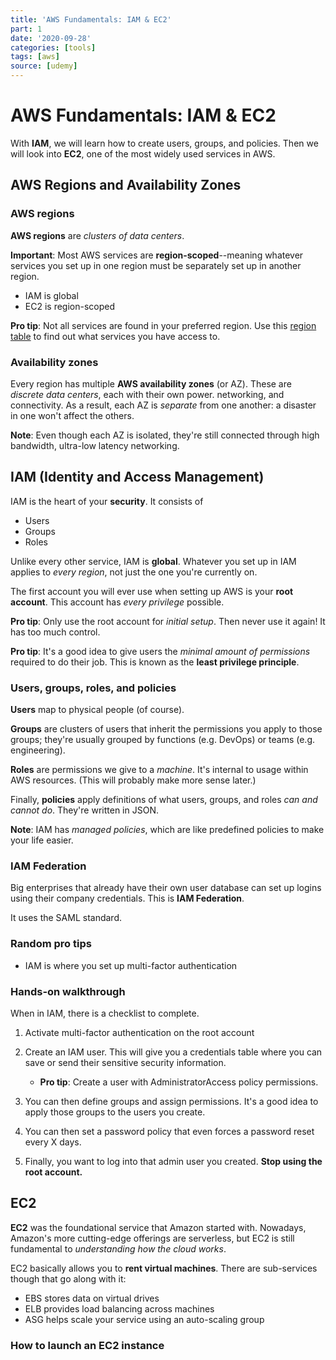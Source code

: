 ```yaml
---
title: 'AWS Fundamentals: IAM & EC2'
part: 1
date: '2020-09-28'
categories: [tools]
tags: [aws]
source: [udemy]
---
```


# AWS Fundamentals: IAM & EC2

With **IAM**, we will learn how to create users, groups, and policies. Then we will look into **EC2**, one of the most widely used services in AWS.

## AWS Regions and Availability Zones

### AWS regions

**AWS regions** are _clusters of data centers_.

**Important**: Most AWS services are **region-scoped**--meaning whatever services you set up in one region must be separately set up in another region.

- IAM is global
- EC2 is region-scoped

**Pro tip**: Not all services are found in your preferred region. Use this [region table](https://aws.amazon.com/about-aws/global-infrastructure/regional-product-services/) to find out what services you have access to.

### Availability zones

Every region has multiple **AWS availability zones** (or AZ). These are _discrete data centers_, each with their own power. networking, and connectivity. As a result, each AZ is _separate_ from one another: a disaster in one won't affect the others.

**Note**: Even though each AZ is isolated, they're still connected through high bandwidth, ultra-low latency networking.

## IAM (Identity and Access Management)

IAM is the heart of your **security**. It consists of

- Users
- Groups
- Roles

Unlike every other service, IAM is **global**. Whatever you set up in IAM applies to _every region_, not just the one you're currently on.

The first account you will ever use when setting up AWS is your **root account**. This account has _every privilege_ possible.

**Pro tip**: Only use the root account for _initial setup_. Then never use it again! It has too much control.

**Pro tip**: It's a good idea to give users the _minimal amount of permissions_ required to do their job. This is known as the **least privilege principle**.

### Users, groups, roles, and policies

**Users** map to physical people (of course).

**Groups** are clusters of users that inherit the permissions you apply to those groups; they're usually grouped by functions (e.g. DevOps) or teams (e.g. engineering).

**Roles** are permissions we give to a _machine_. It's internal to usage within AWS resources. (This will probably make more sense later.)

Finally, **policies** apply definitions of what users, groups, and roles _can and cannot do_. They're written in JSON.

**Note**: IAM has _managed policies_, which are like predefined policies to make your life easier.

### IAM Federation

Big enterprises that already have their own user database can set up logins using their company credentials. This is **IAM Federation**.

It uses the SAML standard.

### Random pro tips

- IAM is where you set up multi-factor authentication

### Hands-on walkthrough

When in IAM, there is a checklist to complete.

1. Activate multi-factor authentication on the root account
2. Create an IAM user. This will give you a credentials table where you can save or send their sensitive security information.

   - **Pro tip**: Create a user with AdministratorAccess policy permissions.

3. You can then define groups and assign permissions. It's a good idea to apply those groups to the users you create.
4. You can then set a password policy that even forces a password reset every X days.
5. Finally, you want to log into that admin user you created. **Stop using the root account.**

## EC2

**EC2** was the foundational service that Amazon started with. Nowadays, Amazon's more cutting-edge offerings are serverless, but EC2 is still fundamental to _understanding how the cloud works_.

EC2 basically allows you to **rent virtual machines**. There are sub-services though that go along with it:

- EBS stores data on virtual drives
- ELB provides load balancing across machines
- ASG helps scale your service using an auto-scaling group

### How to launch an EC2 instance
